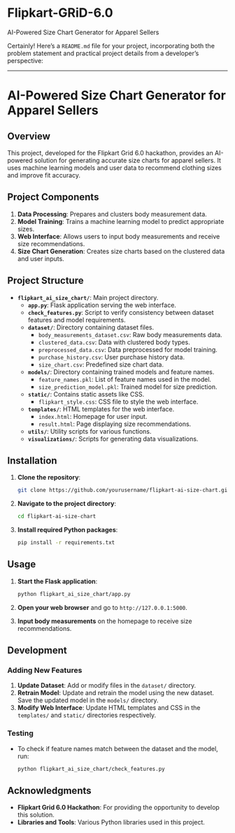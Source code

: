 # Flipkart-GRiD-6.0
AI-Powered Size Chart Generator for Apparel Sellers

Certainly! Here’s a `README.md` file for your project, incorporating both the problem statement and practical project details from a developer’s perspective:

---

# AI-Powered Size Chart Generator for Apparel Sellers

## Overview

This project, developed for the Flipkart Grid 6.0 hackathon, provides an AI-powered solution for generating accurate size charts for apparel sellers. It uses machine learning models and user data to recommend clothing sizes and improve fit accuracy.

## Project Components

1. **Data Processing**: Prepares and clusters body measurement data.
2. **Model Training**: Trains a machine learning model to predict appropriate sizes.
3. **Web Interface**: Allows users to input body measurements and receive size recommendations.
4. **Size Chart Generation**: Creates size charts based on the clustered data and user inputs.

## Project Structure

- **`flipkart_ai_size_chart/`**: Main project directory.
  - **`app.py`**: Flask application serving the web interface.
  - **`check_features.py`**: Script to verify consistency between dataset features and model requirements.
  - **`dataset/`**: Directory containing dataset files.
    - `body_measurements_dataset.csv`: Raw body measurements data.
    - `clustered_data.csv`: Data with clustered body types.
    - `preprocessed_data.csv`: Data preprocessed for model training.
    - `purchase_history.csv`: User purchase history data.
    - `size_chart.csv`: Predefined size chart data.
  - **`models/`**: Directory containing trained models and feature names.
    - `feature_names.pkl`: List of feature names used in the model.
    - `size_prediction_model.pkl`: Trained model for size prediction.
  - **`static/`**: Contains static assets like CSS.
    - `flipkart_style.css`: CSS file to style the web interface.
  - **`templates/`**: HTML templates for the web interface.
    - `index.html`: Homepage for user input.
    - `result.html`: Page displaying size recommendations.
  - **`utils/`**: Utility scripts for various functions.
  - **`visualizations/`**: Scripts for generating data visualizations.

## Installation

1. **Clone the repository**:

   ```bash
   git clone https://github.com/yourusername/flipkart-ai-size-chart.git
   ```

2. **Navigate to the project directory**:

   ```bash
   cd flipkart-ai-size-chart
   ```

3. **Install required Python packages**:

   ```bash
   pip install -r requirements.txt
   ```

## Usage

1. **Start the Flask application**:

   ```bash
   python flipkart_ai_size_chart/app.py
   ```

2. **Open your web browser** and go to `http://127.0.0.1:5000`.

3. **Input body measurements** on the homepage to receive size recommendations.

## Development

### Adding New Features

1. **Update Dataset**: Add or modify files in the `dataset/` directory.
2. **Retrain Model**: Update and retrain the model using the new dataset. Save the updated model in the `models/` directory.
3. **Modify Web Interface**: Update HTML templates and CSS in the `templates/` and `static/` directories respectively.

### Testing

- To check if feature names match between the dataset and the model, run:

  ```bash
  python flipkart_ai_size_chart/check_features.py
  ```


## Acknowledgments

- **Flipkart Grid 6.0 Hackathon**: For providing the opportunity to develop this solution.
- **Libraries and Tools**: Various Python libraries used in this project.

